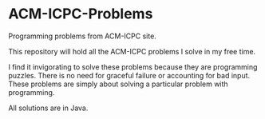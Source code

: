 # ACM-ICPC-Problems
Programming problems from ACM-ICPC site.

This repository will hold all the ACM-ICPC problems I solve in my free time. 

I find it invigorating to solve these problems because they are programming puzzles. 
There is no need for graceful failure or accounting for bad input. These problems are
simply about solving a particular problem with programming.

All solutions are in Java.
